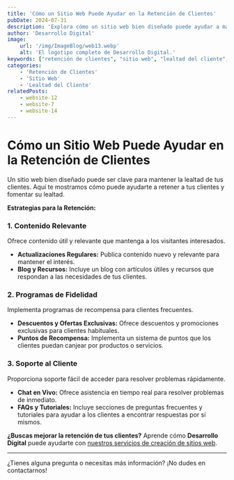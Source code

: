 ```yaml
---
title: 'Cómo un Sitio Web Puede Ayudar en la Retención de Clientes'
pubDate: 2024-07-31
description: 'Explora cómo un sitio web bien diseñado puede ayudar a mantener a tus clientes y fomentar la lealtad.'
author: 'Desarrollo Digital'
image:
    url: '/img/ImageBlog/web13.webp'
    alt: 'El logotipo completo de Desarrollo Digital.'
keywords: ["retención de clientes", "sitio web", "lealtad del cliente", "estrategias"]
categories:
    - 'Retención de Clientes'
    - 'Sitio Web'
    - 'Lealtad del Cliente'
relatedPosts: 
    - website-12
    - website-7
    - website-14
---
```


# Cómo un Sitio Web Puede Ayudar en la Retención de Clientes

Un sitio web bien diseñado puede ser clave para mantener la lealtad de tus clientes. Aquí te mostramos cómo puede ayudarte a retener a tus clientes y fomentar su lealtad.

**Estrategias para la Retención:**

### 1. **Contenido Relevante**

Ofrece contenido útil y relevante que mantenga a los visitantes interesados.

- **Actualizaciones Regulares:** Publica contenido nuevo y relevante para mantener el interés.
- **Blog y Recursos:** Incluye un blog con artículos útiles y recursos que respondan a las necesidades de tus clientes.

### 2. **Programas de Fidelidad**

Implementa programas de recompensa para clientes frecuentes.

- **Descuentos y Ofertas Exclusivas:** Ofrece descuentos y promociones exclusivas para clientes habituales.
- **Puntos de Recompensa:** Implementa un sistema de puntos que los clientes puedan canjear por productos o servicios.

### 3. **Soporte al Cliente**

Proporciona soporte fácil de acceder para resolver problemas rápidamente.

- **Chat en Vivo:** Ofrece asistencia en tiempo real para resolver problemas de inmediato.
- **FAQs y Tutoriales:** Incluye secciones de preguntas frecuentes y tutoriales para ayudar a los clientes a encontrar respuestas por sí mismos.

**¿Buscas mejorar la retención de tus clientes?** Aprende cómo **Desarrollo Digital** puede ayudarte con [nuestros servicios de creación de sitios web](https://desarrollo-digital.com/servicios/website/).

---

¿Tienes alguna pregunta o necesitas más información? ¡No dudes en contactarnos!
